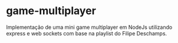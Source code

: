 # game-multiplayer
Implementação de uma mini game multiplayer em NodeJs utilizando express e web sockets com base na playlist do Filipe Deschamps.
